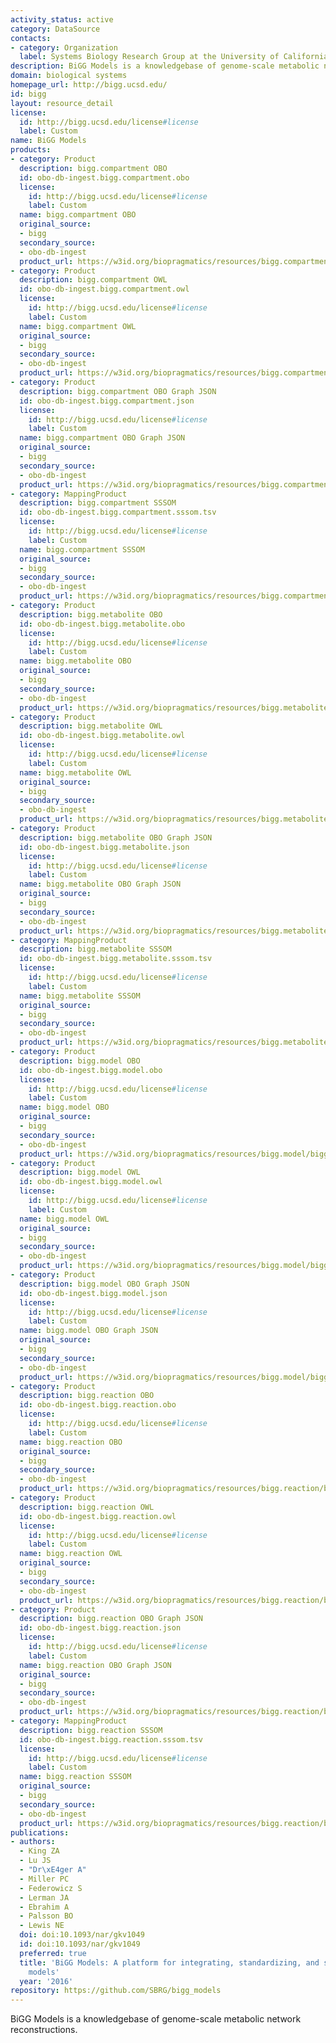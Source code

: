 ```yaml
---
activity_status: active
category: DataSource
contacts:
- category: Organization
  label: Systems Biology Research Group at the University of California, San Diego
description: BiGG Models is a knowledgebase of genome-scale metabolic network reconstructions.
domain: biological systems
homepage_url: http://bigg.ucsd.edu/
id: bigg
layout: resource_detail
license:
  id: http://bigg.ucsd.edu/license#license
  label: Custom
name: BiGG Models
products:
- category: Product
  description: bigg.compartment OBO
  id: obo-db-ingest.bigg.compartment.obo
  license:
    id: http://bigg.ucsd.edu/license#license
    label: Custom
  name: bigg.compartment OBO
  original_source:
  - bigg
  secondary_source:
  - obo-db-ingest
  product_url: https://w3id.org/biopragmatics/resources/bigg.compartment/bigg.compartment.obo
- category: Product
  description: bigg.compartment OWL
  id: obo-db-ingest.bigg.compartment.owl
  license:
    id: http://bigg.ucsd.edu/license#license
    label: Custom
  name: bigg.compartment OWL
  original_source:
  - bigg
  secondary_source:
  - obo-db-ingest
  product_url: https://w3id.org/biopragmatics/resources/bigg.compartment/bigg.compartment.owl
- category: Product
  description: bigg.compartment OBO Graph JSON
  id: obo-db-ingest.bigg.compartment.json
  license:
    id: http://bigg.ucsd.edu/license#license
    label: Custom
  name: bigg.compartment OBO Graph JSON
  original_source:
  - bigg
  secondary_source:
  - obo-db-ingest
  product_url: https://w3id.org/biopragmatics/resources/bigg.compartment/bigg.compartment.json
- category: MappingProduct
  description: bigg.compartment SSSOM
  id: obo-db-ingest.bigg.compartment.sssom.tsv
  license:
    id: http://bigg.ucsd.edu/license#license
    label: Custom
  name: bigg.compartment SSSOM
  original_source:
  - bigg
  secondary_source:
  - obo-db-ingest
  product_url: https://w3id.org/biopragmatics/resources/bigg.compartment/bigg.compartment.sssom.tsv
- category: Product
  description: bigg.metabolite OBO
  id: obo-db-ingest.bigg.metabolite.obo
  license:
    id: http://bigg.ucsd.edu/license#license
    label: Custom
  name: bigg.metabolite OBO
  original_source:
  - bigg
  secondary_source:
  - obo-db-ingest
  product_url: https://w3id.org/biopragmatics/resources/bigg.metabolite/bigg.metabolite.obo
- category: Product
  description: bigg.metabolite OWL
  id: obo-db-ingest.bigg.metabolite.owl
  license:
    id: http://bigg.ucsd.edu/license#license
    label: Custom
  name: bigg.metabolite OWL
  original_source:
  - bigg
  secondary_source:
  - obo-db-ingest
  product_url: https://w3id.org/biopragmatics/resources/bigg.metabolite/bigg.metabolite.owl
- category: Product
  description: bigg.metabolite OBO Graph JSON
  id: obo-db-ingest.bigg.metabolite.json
  license:
    id: http://bigg.ucsd.edu/license#license
    label: Custom
  name: bigg.metabolite OBO Graph JSON
  original_source:
  - bigg
  secondary_source:
  - obo-db-ingest
  product_url: https://w3id.org/biopragmatics/resources/bigg.metabolite/bigg.metabolite.json
- category: MappingProduct
  description: bigg.metabolite SSSOM
  id: obo-db-ingest.bigg.metabolite.sssom.tsv
  license:
    id: http://bigg.ucsd.edu/license#license
    label: Custom
  name: bigg.metabolite SSSOM
  original_source:
  - bigg
  secondary_source:
  - obo-db-ingest
  product_url: https://w3id.org/biopragmatics/resources/bigg.metabolite/bigg.metabolite.sssom.tsv
- category: Product
  description: bigg.model OBO
  id: obo-db-ingest.bigg.model.obo
  license:
    id: http://bigg.ucsd.edu/license#license
    label: Custom
  name: bigg.model OBO
  original_source:
  - bigg
  secondary_source:
  - obo-db-ingest
  product_url: https://w3id.org/biopragmatics/resources/bigg.model/bigg.model.obo
- category: Product
  description: bigg.model OWL
  id: obo-db-ingest.bigg.model.owl
  license:
    id: http://bigg.ucsd.edu/license#license
    label: Custom
  name: bigg.model OWL
  original_source:
  - bigg
  secondary_source:
  - obo-db-ingest
  product_url: https://w3id.org/biopragmatics/resources/bigg.model/bigg.model.owl
- category: Product
  description: bigg.model OBO Graph JSON
  id: obo-db-ingest.bigg.model.json
  license:
    id: http://bigg.ucsd.edu/license#license
    label: Custom
  name: bigg.model OBO Graph JSON
  original_source:
  - bigg
  secondary_source:
  - obo-db-ingest
  product_url: https://w3id.org/biopragmatics/resources/bigg.model/bigg.model.json
- category: Product
  description: bigg.reaction OBO
  id: obo-db-ingest.bigg.reaction.obo
  license:
    id: http://bigg.ucsd.edu/license#license
    label: Custom
  name: bigg.reaction OBO
  original_source:
  - bigg
  secondary_source:
  - obo-db-ingest
  product_url: https://w3id.org/biopragmatics/resources/bigg.reaction/bigg.reaction.obo
- category: Product
  description: bigg.reaction OWL
  id: obo-db-ingest.bigg.reaction.owl
  license:
    id: http://bigg.ucsd.edu/license#license
    label: Custom
  name: bigg.reaction OWL
  original_source:
  - bigg
  secondary_source:
  - obo-db-ingest
  product_url: https://w3id.org/biopragmatics/resources/bigg.reaction/bigg.reaction.owl
- category: Product
  description: bigg.reaction OBO Graph JSON
  id: obo-db-ingest.bigg.reaction.json
  license:
    id: http://bigg.ucsd.edu/license#license
    label: Custom
  name: bigg.reaction OBO Graph JSON
  original_source:
  - bigg
  secondary_source:
  - obo-db-ingest
  product_url: https://w3id.org/biopragmatics/resources/bigg.reaction/bigg.reaction.json
- category: MappingProduct
  description: bigg.reaction SSSOM
  id: obo-db-ingest.bigg.reaction.sssom.tsv
  license:
    id: http://bigg.ucsd.edu/license#license
    label: Custom
  name: bigg.reaction SSSOM
  original_source:
  - bigg
  secondary_source:
  - obo-db-ingest
  product_url: https://w3id.org/biopragmatics/resources/bigg.reaction/bigg.reaction.sssom.tsv
publications:
- authors:
  - King ZA
  - Lu JS
  - "Dr\xE4ger A"
  - Miller PC
  - Federowicz S
  - Lerman JA
  - Ebrahim A
  - Palsson BO
  - Lewis NE
  doi: doi:10.1093/nar/gkv1049
  id: doi:10.1093/nar/gkv1049
  preferred: true
  title: 'BiGG Models: A platform for integrating, standardizing, and sharing genome-scale
    models'
  year: '2016'
repository: https://github.com/SBRG/bigg_models
---
```

BiGG Models is a knowledgebase of genome-scale metabolic network reconstructions.